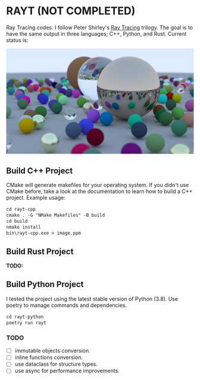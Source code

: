 # RAYT (NOT COMPLETED)

Ray Tracing codes. I follow Peter Shirley's [Ray Tracing](https://raytracing.github.io/) trilogy. The goal is to have the same output in three languages; C++, Python, and Rust. Current status is:

![](assets/image.png)

## Build C++ Project

CMake will generate makefiles for your operating system. If you didn't use CMake before, take a look at the documentation to learn how to build a C++ project. Example usage:

```
cd rayt-cpp
cmake . -G "NMake Makefiles" -B build
cd build
nmake install
bin\rayt-cpp.exe > image.ppm
```

## Build Rust Project

**TODO:**

## Build Python Project

I tested the project using the latest stable version of Python (3.8). Use poetry to manage commands and dependencies.

```
cd rayt-python
poetry run rayt
```

### TODO

- [ ] immutable objects conversion.
- [ ] inline functions conversion.
- [ ] use dataclass for structure types.
- [ ] use async for performance improvements.

